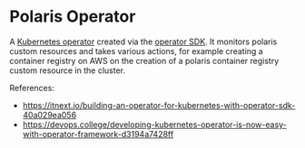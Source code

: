 # Polaris Operator

A [Kubernetes operator](https://coreos.com/operators/) created via the [operator SDK](https://github.com/operator-framework/operator-sdk). It monitors polaris custom resources and takes various actions, for example creating a container registry on AWS on the creation of a polaris container registry custom resource in the cluster.

References:
- https://itnext.io/building-an-operator-for-kubernetes-with-operator-sdk-40a029ea056
- https://devops.college/developing-kubernetes-operator-is-now-easy-with-operator-framework-d3194a7428ff